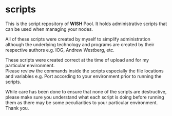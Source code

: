 # scripts

This is the script repository of **WISH** Pool.  It holds administrative scripts that can be used when managing your nodes.

All of these scripts were created by myself to simplify administration although the underlying technology and programs are created by their respective authors e.g. IOG, Andrew Westberg, etc.

These scripts were created correct at the time of upload and for my particular environment.  
Please review the commands inside the scripts especially the file locations and variables e.g. Port according to your environment prior to running the scripts.

While care has been done to ensure that none of the scripts are destructive, please make sure you understand what each script is doing before running them as there may be some peculiarities to your particular environment.  Thank you.

